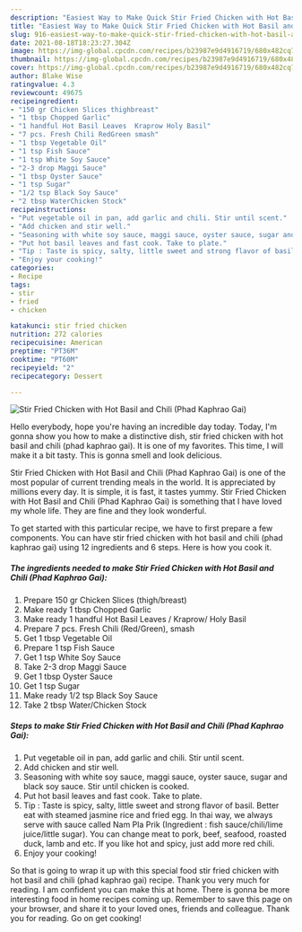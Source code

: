 ```yaml
---
description: "Easiest Way to Make Quick Stir Fried Chicken with Hot Basil and Chili (Phad Kaphrao Gai)"
title: "Easiest Way to Make Quick Stir Fried Chicken with Hot Basil and Chili (Phad Kaphrao Gai)"
slug: 916-easiest-way-to-make-quick-stir-fried-chicken-with-hot-basil-and-chili-phad-kaphrao-gai
date: 2021-08-18T18:23:27.304Z
image: https://img-global.cpcdn.com/recipes/b23987e9d4916719/680x482cq70/stir-fried-chicken-with-hot-basil-and-chili-phad-kaphrao-gai-recipe-main-photo.jpg
thumbnail: https://img-global.cpcdn.com/recipes/b23987e9d4916719/680x482cq70/stir-fried-chicken-with-hot-basil-and-chili-phad-kaphrao-gai-recipe-main-photo.jpg
cover: https://img-global.cpcdn.com/recipes/b23987e9d4916719/680x482cq70/stir-fried-chicken-with-hot-basil-and-chili-phad-kaphrao-gai-recipe-main-photo.jpg
author: Blake Wise
ratingvalue: 4.3
reviewcount: 49675
recipeingredient:
- "150 gr Chicken Slices thighbreast"
- "1 tbsp Chopped Garlic"
- "1 handful Hot Basil Leaves  Kraprow Holy Basil"
- "7 pcs. Fresh Chili RedGreen smash"
- "1 tbsp Vegetable Oil"
- "1 tsp Fish Sauce"
- "1 tsp White Soy Sauce"
- "2-3 drop Maggi Sauce"
- "1 tbsp Oyster Sauce"
- "1 tsp Sugar"
- "1/2 tsp Black Soy Sauce"
- "2 tbsp WaterChicken Stock"
recipeinstructions:
- "Put vegetable oil in pan, add garlic and chili. Stir until scent."
- "Add chicken and stir well."
- "Seasoning with white soy sauce, maggi sauce, oyster sauce, sugar and black soy sauce. Stir until chicken is cooked."
- "Put hot basil leaves and fast cook. Take to plate."
- "Tip : Taste is spicy, salty, little sweet and strong flavor of basil. Better eat with steamed jasmine rice and fried egg. In thai way, we always serve with sauce called Nam Pla Prik (Ingredient : fish sauce/chili/lime juice/little sugar). You can change meat to pork, beef, seafood, roasted duck, lamb and etc. If you like hot and spicy, just add more red chili."
- "Enjoy your cooking!"
categories:
- Recipe
tags:
- stir
- fried
- chicken

katakunci: stir fried chicken 
nutrition: 272 calories
recipecuisine: American
preptime: "PT36M"
cooktime: "PT60M"
recipeyield: "2"
recipecategory: Dessert

---
```



![Stir Fried Chicken with Hot Basil and Chili (Phad Kaphrao Gai)](https://img-global.cpcdn.com/recipes/b23987e9d4916719/680x482cq70/stir-fried-chicken-with-hot-basil-and-chili-phad-kaphrao-gai-recipe-main-photo.jpg)

Hello everybody, hope you're having an incredible day today. Today, I'm gonna show you how to make a distinctive dish, stir fried chicken with hot basil and chili (phad kaphrao gai). It is one of my favorites. This time, I will make it a bit tasty. This is gonna smell and look delicious.

Stir Fried Chicken with Hot Basil and Chili (Phad Kaphrao Gai) is one of the most popular of current trending meals in the world. It is appreciated by millions every day. It is simple, it is fast, it tastes yummy. Stir Fried Chicken with Hot Basil and Chili (Phad Kaphrao Gai) is something that I have loved my whole life. They are fine and they look wonderful.




To get started with this particular recipe, we have to first prepare a few components. You can have stir fried chicken with hot basil and chili (phad kaphrao gai) using 12 ingredients and 6 steps. Here is how you cook it.

<!--inarticleads1-->

##### The ingredients needed to make Stir Fried Chicken with Hot Basil and Chili (Phad Kaphrao Gai):

1. Prepare 150 gr Chicken Slices (thigh/breast)
1. Make ready 1 tbsp Chopped Garlic
1. Make ready 1 handful Hot Basil Leaves / Kraprow/ Holy Basil
1. Prepare 7 pcs. Fresh Chili (Red/Green), smash
1. Get 1 tbsp Vegetable Oil
1. Prepare 1 tsp Fish Sauce
1. Get 1 tsp White Soy Sauce
1. Take 2-3 drop Maggi Sauce
1. Get 1 tbsp Oyster Sauce
1. Get 1 tsp Sugar
1. Make ready 1/2 tsp Black Soy Sauce
1. Take 2 tbsp Water/Chicken Stock




<!--inarticleads2-->

##### Steps to make Stir Fried Chicken with Hot Basil and Chili (Phad Kaphrao Gai):

1. Put vegetable oil in pan, add garlic and chili. Stir until scent.
1. Add chicken and stir well.
1. Seasoning with white soy sauce, maggi sauce, oyster sauce, sugar and black soy sauce. Stir until chicken is cooked.
1. Put hot basil leaves and fast cook. Take to plate.
1. Tip : Taste is spicy, salty, little sweet and strong flavor of basil. Better eat with steamed jasmine rice and fried egg. In thai way, we always serve with sauce called Nam Pla Prik (Ingredient : fish sauce/chili/lime juice/little sugar). You can change meat to pork, beef, seafood, roasted duck, lamb and etc. If you like hot and spicy, just add more red chili.
1. Enjoy your cooking!




So that is going to wrap it up with this special food stir fried chicken with hot basil and chili (phad kaphrao gai) recipe. Thank you very much for reading. I am confident you can make this at home. There is gonna be more interesting food in home recipes coming up. Remember to save this page on your browser, and share it to your loved ones, friends and colleague. Thank you for reading. Go on get cooking!
